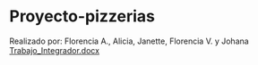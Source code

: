# Proyecto-pizzerias
Realizado por: Florencia A., Alicia, Janette, Florencia V. y Johana
[Trabajo_Integrador.docx](https://github.com/Johana-98/Proyecto-pizzeria/files/7528187/Trabajo_Integrador.docx)
